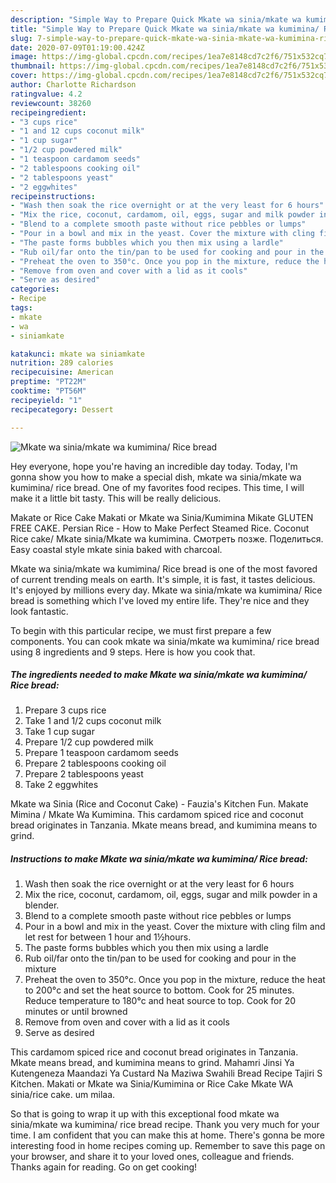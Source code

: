 ```yaml
---
description: "Simple Way to Prepare Quick Mkate wa sinia/mkate wa kumimina/ Rice bread"
title: "Simple Way to Prepare Quick Mkate wa sinia/mkate wa kumimina/ Rice bread"
slug: 7-simple-way-to-prepare-quick-mkate-wa-sinia-mkate-wa-kumimina-rice-bread
date: 2020-07-09T01:19:00.424Z
image: https://img-global.cpcdn.com/recipes/1ea7e8148cd7c2f6/751x532cq70/mkate-wa-siniamkate-wa-kumimina-rice-bread-recipe-main-photo.jpg
thumbnail: https://img-global.cpcdn.com/recipes/1ea7e8148cd7c2f6/751x532cq70/mkate-wa-siniamkate-wa-kumimina-rice-bread-recipe-main-photo.jpg
cover: https://img-global.cpcdn.com/recipes/1ea7e8148cd7c2f6/751x532cq70/mkate-wa-siniamkate-wa-kumimina-rice-bread-recipe-main-photo.jpg
author: Charlotte Richardson
ratingvalue: 4.2
reviewcount: 38260
recipeingredient:
- "3 cups rice"
- "1 and 12 cups coconut milk"
- "1 cup sugar"
- "1/2 cup powdered milk"
- "1 teaspoon cardamom seeds"
- "2 tablespoons cooking oil"
- "2 tablespoons yeast"
- "2 eggwhites"
recipeinstructions:
- "Wash then soak the rice overnight or at the very least for 6 hours"
- "Mix the rice, coconut, cardamom, oil, eggs, sugar and milk powder in a blender."
- "Blend to a complete smooth paste without rice pebbles or lumps"
- "Pour in a bowl and mix in the yeast. Cover the mixture with cling film and let rest for between 1 hour and 1½hours."
- "The paste forms bubbles which you then mix using a lardle"
- "Rub oil/far onto the tin/pan to be used for cooking and pour in the mixture"
- "Preheat the oven to 350°c. Once you pop in the mixture, reduce the heat to 200°c and set the heat source to bottom. Cook for 25 minutes. Reduce temperature to 180°c and heat source to top. Cook for 20 minutes or until browned"
- "Remove from oven and cover with a lid as it cools"
- "Serve as desired"
categories:
- Recipe
tags:
- mkate
- wa
- siniamkate

katakunci: mkate wa siniamkate 
nutrition: 289 calories
recipecuisine: American
preptime: "PT22M"
cooktime: "PT56M"
recipeyield: "1"
recipecategory: Dessert

---
```



![Mkate wa sinia/mkate wa kumimina/ Rice bread](https://img-global.cpcdn.com/recipes/1ea7e8148cd7c2f6/751x532cq70/mkate-wa-siniamkate-wa-kumimina-rice-bread-recipe-main-photo.jpg)

Hey everyone, hope you're having an incredible day today. Today, I'm gonna show you how to make a special dish, mkate wa sinia/mkate wa kumimina/ rice bread. One of my favorites food recipes. This time, I will make it a little bit tasty. This will be really delicious.

Makate or Rice Cake Makati or Mkate wa Sinia/Kumimina Mikate GLUTEN FREE CAKE. Persian Rice - How to Make Perfect Steamed Rice. Coconut Rice cake/ Mkate sinia/Mkate wa kumimina. Смотреть позже. Поделиться. Easy coastal style mkate sinia baked with charcoal.

Mkate wa sinia/mkate wa kumimina/ Rice bread is one of the most favored of current trending meals on earth. It's simple, it is fast, it tastes delicious. It's enjoyed by millions every day. Mkate wa sinia/mkate wa kumimina/ Rice bread is something which I've loved my entire life. They're nice and they look fantastic.


To begin with this particular recipe, we must first prepare a few components. You can cook mkate wa sinia/mkate wa kumimina/ rice bread using 8 ingredients and 9 steps. Here is how you cook that.

<!--inarticleads1-->

##### The ingredients needed to make Mkate wa sinia/mkate wa kumimina/ Rice bread:

1. Prepare 3 cups rice
1. Take 1 and 1/2 cups coconut milk
1. Take 1 cup sugar
1. Prepare 1/2 cup powdered milk
1. Prepare 1 teaspoon cardamom seeds
1. Prepare 2 tablespoons cooking oil
1. Prepare 2 tablespoons yeast
1. Take 2 eggwhites


Mkate wa Sinia (Rice and Coconut Cake) - Fauzia&#39;s Kitchen Fun. Makate Mimina / Mkate Wa Kumimina. This cardamom spiced rice and coconut bread originates in Tanzania. Mkate means bread, and kumimina means to grind. 

<!--inarticleads2-->

##### Instructions to make Mkate wa sinia/mkate wa kumimina/ Rice bread:

1. Wash then soak the rice overnight or at the very least for 6 hours
1. Mix the rice, coconut, cardamom, oil, eggs, sugar and milk powder in a blender.
1. Blend to a complete smooth paste without rice pebbles or lumps
1. Pour in a bowl and mix in the yeast. Cover the mixture with cling film and let rest for between 1 hour and 1½hours.
1. The paste forms bubbles which you then mix using a lardle
1. Rub oil/far onto the tin/pan to be used for cooking and pour in the mixture
1. Preheat the oven to 350°c. Once you pop in the mixture, reduce the heat to 200°c and set the heat source to bottom. Cook for 25 minutes. Reduce temperature to 180°c and heat source to top. Cook for 20 minutes or until browned
1. Remove from oven and cover with a lid as it cools
1. Serve as desired


This cardamom spiced rice and coconut bread originates in Tanzania. Mkate means bread, and kumimina means to grind. Mahamri Jinsi Ya Kutengeneza Maandazi Ya Custard Na Maziwa Swahili Bread Recipe Tajiri S Kitchen. Makati or Mkate wa Sinia/Kumimina or Rice Cake Mkate WA sinia/rice cake. um milaa. 

So that is going to wrap it up with this exceptional food mkate wa sinia/mkate wa kumimina/ rice bread recipe. Thank you very much for your time. I am confident that you can make this at home. There's gonna be more interesting food in home recipes coming up. Remember to save this page on your browser, and share it to your loved ones, colleague and friends. Thanks again for reading. Go on get cooking!
